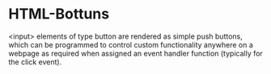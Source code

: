 # HTML-Bottuns
&lt;input> elements of type button are rendered as simple push buttons, which can be programmed to control custom functionality anywhere on a webpage as required when assigned an event handler function (typically for the click event).
